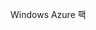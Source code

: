 <Token xmlns:xlink="http://www.w3.org/1999/xlink">Windows Azure 팩</Token>

<!--HONumber=Jun16_HO4-->



